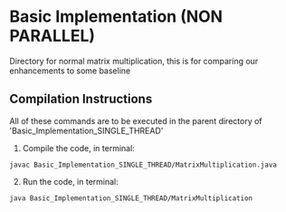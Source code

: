 # Basic Implementation (NON PARALLEL)
Directory for normal matrix multiplication, this is for comparing our enhancements to some baseline

## Compilation Instructions
All of these commands are to be executed in the parent directory of 'Basic_Implementation_SINGLE_THREAD'

1. Compile the code, in terminal:
```console
javac Basic_Implementation_SINGLE_THREAD/MatrixMultiplication.java
```
2. Run the code, in terminal: 
```console
java Basic_Implementation_SINGLE_THREAD/MatrixMultiplication
```

